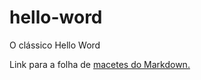 # hello-word
O clássico Hello Word

Link para a folha de [macetes do Markdown.](https://github.com/adam-p/markdown-here/wiki/Markdown-Cheatsheet)

